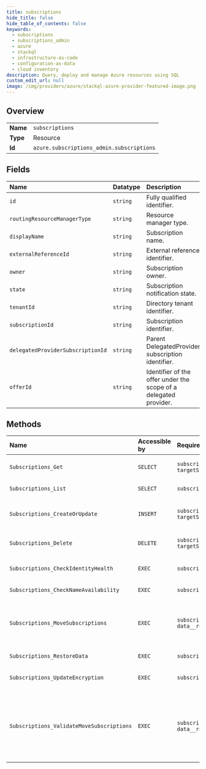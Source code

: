 ```yaml
---
title: subscriptions
hide_title: false
hide_table_of_contents: false
keywords:
  - subscriptions
  - subscriptions_admin
  - azure    
  - stackql
  - infrastructure-as-code
  - configuration-as-data
  - cloud inventory
description: Query, deploy and manage Azure resources using SQL
custom_edit_url: null
image: /img/providers/azure/stackql-azure-provider-featured-image.png
---
```

  
    

## Overview
<table><tbody>
<tr><td><b>Name</b></td><td><code>subscriptions</code></td></tr>
<tr><td><b>Type</b></td><td>Resource</td></tr>
<tr><td><b>Id</b></td><td><code>azure.subscriptions_admin.subscriptions</code></td></tr>
</tbody></table>

## Fields
| Name | Datatype | Description |
|:-----|:---------|:------------|
| `id` | `string` | Fully qualified identifier. |
| `routingResourceManagerType` | `string` | Resource manager type. |
| `displayName` | `string` | Subscription name. |
| `externalReferenceId` | `string` | External reference identifier. |
| `owner` | `string` | Subscription owner. |
| `state` | `string` | Subscription notification state. |
| `tenantId` | `string` | Directory tenant identifier. |
| `subscriptionId` | `string` | Subscription identifier. |
| `delegatedProviderSubscriptionId` | `string` | Parent DelegatedProvider subscription identifier. |
| `offerId` | `string` | Identifier of the offer under the scope of a delegated provider. |
## Methods
| Name | Accessible by | Required Params | Description |
|:-----|:--------------|:----------------|:------------|
| `Subscriptions_Get` | `SELECT` | `subscriptionId, targetSubscriptionId` | Get a specified subscription. |
| `Subscriptions_List` | `SELECT` | `subscriptionId` | Get the list of subscriptions. |
| `Subscriptions_CreateOrUpdate` | `INSERT` | `subscriptionId, targetSubscriptionId` | Creates or updates the specified subscription. |
| `Subscriptions_Delete` | `DELETE` | `subscriptionId, targetSubscriptionId` | Delete the specified subscription. |
| `Subscriptions_CheckIdentityHealth` | `EXEC` | `subscriptionId` | Checks the identity health |
| `Subscriptions_CheckNameAvailability` | `EXEC` | `subscriptionId` | Get the list of subscriptions. |
| `Subscriptions_MoveSubscriptions` | `EXEC` | `subscriptionId, data__resources` | Move subscriptions between delegated provider offers. |
| `Subscriptions_RestoreData` | `EXEC` | `subscriptionId` | Restores the data |
| `Subscriptions_UpdateEncryption` | `EXEC` | `subscriptionId` | Update the encryption settings. |
| `Subscriptions_ValidateMoveSubscriptions` | `EXEC` | `subscriptionId, data__resources` | Validate that user subscriptions can be moved between delegated provider offers. |
